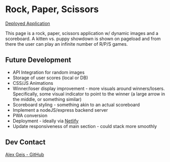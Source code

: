 # Rock, Paper, Scissors

[Deployed Application](https://alexgeis.github.io/R_P_S/)

This page is a rock, paper, scissors application w/ dynamic images and a scoreboard. A kitten vs. puppy showdown is shown on pageload and from there the user can play an infinite number of R/P/S games.

## Future Development

- API Integration for random images
- Storage of user scores (local or DB)
- CSS/JS Animations
- Winner/loser display improvement - more visuals around winners/losers. Specifically, some visual indicator to point to the winner (a large arrow in the middle, or something similar)
- Scoreboard styling - something akin to an actual scoreboard
- Implement a nodeJS/express backend server
- PWA conversion
- Deployment - ideally via [Netlify](https://www.netlify.com/)
- Update responsiveness of main section - could stack more smoothly

## Dev Contact

[Alex Geis - GitHub](https://github.com/alexgeis)
